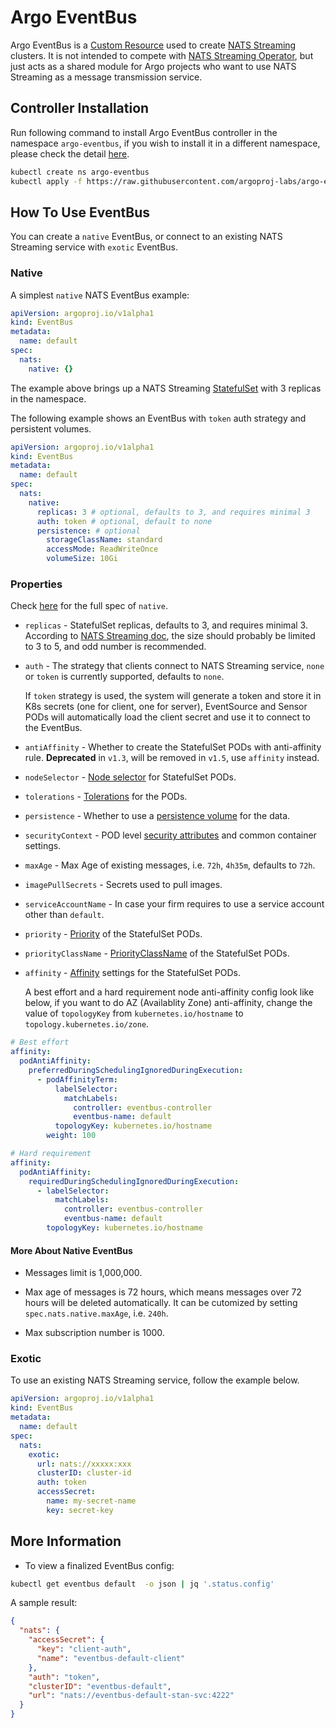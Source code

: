 # Argo EventBus

Argo EventBus is a
[Custom Resource](https://kubernetes.io/docs/concepts/extend-kubernetes/api-extension/custom-resources/)
used to create
[NATS Streaming](https://github.com/nats-io/nats-streaming-server) clusters. It
is not intended to compete with
[NATS Streaming Operator](https://github.com/nats-io/nats-streaming-operator),
but just acts as a shared module for Argo projects who want to use NATS
Streaming as a message transmission service.

## Controller Installation

Run following command to install Argo EventBus controller in the namespace
`argo-eventbus`, if you wish to install it in a different namespace, please
check the detail [here](manifests/README.md).

```sh
kubectl create ns argo-eventbus
kubectl apply -f https://raw.githubusercontent.com/argoproj-labs/argo-eventbus/stable/manifests/install.yaml
```

## How To Use EventBus

You can create a `native` EventBus, or connect to an existing NATS Streaming
service with `exotic` EventBus.

### Native

A simplest `native` NATS EventBus example:

```yaml
apiVersion: argoproj.io/v1alpha1
kind: EventBus
metadata:
  name: default
spec:
  nats:
    native: {}
```

The example above brings up a NATS Streaming
[StatefulSet](https://kubernetes.io/docs/concepts/workloads/controllers/statefulset/)
with 3 replicas in the namespace.

The following example shows an EventBus with `token` auth strategy and
persistent volumes.

```yaml
apiVersion: argoproj.io/v1alpha1
kind: EventBus
metadata:
  name: default
spec:
  nats:
    native:
      replicas: 3 # optional, defaults to 3, and requires minimal 3
      auth: token # optional, default to none
      persistence: # optional
        storageClassName: standard
        accessMode: ReadWriteOnce
        volumeSize: 10Gi
```

### Properties

Check
[here](https://github.com/argoproj-labs/argo-eventbus/blob/main/api/event-bus.md#nativestrategy)
for the full spec of `native`.

- `replicas` - StatefulSet replicas, defaults to 3, and requires minimal 3.
  According to
  [NATS Streaming doc](https://docs.nats.io/nats-streaming-concepts/clustering),
  the size should probably be limited to 3 to 5, and odd number is recommended.

- `auth` - The strategy that clients connect to NATS Streaming service, `none`
  or `token` is currently supported, defaults to `none`.

  If `token` strategy is used, the system will generate a token and store it in
  K8s secrets (one for client, one for server), EventSource and Sensor PODs will
  automatically load the client secret and use it to connect to the EventBus.

- `antiAffinity` - Whether to create the StatefulSet PODs with anti-affinity
  rule. **Deprecated** in `v1.3`, will be removed in `v1.5`, use `affinity`
  instead.

- `nodeSelector` -
  [Node selector](https://kubernetes.io/docs/concepts/configuration/assign-pod-node/)
  for StatefulSet PODs.

- `tolerations` -
  [Tolerations](https://kubernetes.io/docs/concepts/scheduling-eviction/taint-and-toleration/)
  for the PODs.

- `persistence` - Whether to use a
  [persistence volume](https://kubernetes.io/docs/concepts/storage/persistent-volumes/)
  for the data.

- `securityContext` - POD level
  [security attributes](https://kubernetes.io/docs/tasks/configure-pod-container/security-context/)
  and common container settings.

- `maxAge` - Max Age of existing messages, i.e. `72h`, `4h35m`, defaults to
  `72h`.

- `imagePullSecrets` - Secrets used to pull images.

- `serviceAccountName` - In case your firm requires to use a service account
  other than `default`.

- `priority` -
  [Priority](https://kubernetes.io/docs/concepts/configuration/pod-priority-preemption/)
  of the StatefulSet PODs.

- `priorityClassName` -
  [PriorityClassName](https://kubernetes.io/docs/concepts/configuration/pod-priority-preemption/)
  of the StatefulSet PODs.

- `affinity` -
  [Affinity](https://kubernetes.io/docs/concepts/configuration/assign-pod-node/)
  settings for the StatefulSet PODs.

  A best effort and a hard requirement node anti-affinity config look like
  below, if you want to do AZ (Availablity Zone) anti-affinity, change the value
  of `topologyKey` from `kubernetes.io/hostname` to
  `topology.kubernetes.io/zone`.

```yaml
# Best effort
affinity:
  podAntiAffinity:
    preferredDuringSchedulingIgnoredDuringExecution:
      - podAffinityTerm:
          labelSelector:
            matchLabels:
              controller: eventbus-controller
              eventbus-name: default
          topologyKey: kubernetes.io/hostname
        weight: 100
```

```yaml
# Hard requirement
affinity:
  podAntiAffinity:
    requiredDuringSchedulingIgnoredDuringExecution:
      - labelSelector:
          matchLabels:
            controller: eventbus-controller
            eventbus-name: default
        topologyKey: kubernetes.io/hostname
```

#### More About Native EventBus

- Messages limit is 1,000,000.

- Max age of messages is 72 hours, which means messages over 72 hours will be
  deleted automatically. It can be cutomized by setting
  `spec.nats.native.maxAge`, i.e. `240h`.

- Max subscription number is 1000.

### Exotic

To use an existing NATS Streaming service, follow the example below.

```yaml
apiVersion: argoproj.io/v1alpha1
kind: EventBus
metadata:
  name: default
spec:
  nats:
    exotic:
      url: nats://xxxxx:xxx
      clusterID: cluster-id
      auth: token
      accessSecret:
        name: my-secret-name
        key: secret-key
```

## More Information

- To view a finalized EventBus config:

```sh
kubectl get eventbus default  -o json | jq '.status.config'
```

A sample result:

```json
{
  "nats": {
    "accessSecret": {
      "key": "client-auth",
      "name": "eventbus-default-client"
    },
    "auth": "token",
    "clusterID": "eventbus-default",
    "url": "nats://eventbus-default-stan-svc:4222"
  }
}
```
